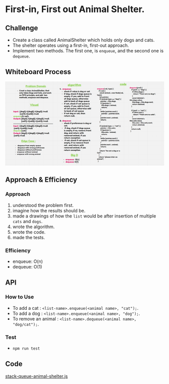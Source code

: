 # First-in, First out Animal Shelter.

## Challenge

- Create a class called AnimalShelter which holds only dogs and cats.
- The shelter operates using a first-in, first-out approach.
- Implement two methods. The first one, is `enqueue`, and the second one is `dequeue`.

## Whiteboard Process

![AnimalShelter](animalCC12.PNG)

## Approach & Efficiency

### Approach

1.  understood the problem first.
1.  imagine how the results should be.
1.  made a drawings of how the `list` would be after insertion of multiple `cats` and `dogs`.
1.  wrote the algorithm.
1.  wrote the code.
1.  made the tests.

### Efficiency

- enqueue: O(n)
- dequeue: O(1)

## API

### How to Use

- To add a cat : `<list-name>.enqueue(<animal name>, "cat");`.
- To add a dog : `<list-name>.enqueue(<animal name>, "dog");`.
- To remove an animal : `<list-name>.dequeue(<animal name>, "dog/cat");`.

### Test

- `npm run test`

## Code

[stack-queue-animal-shelter.js](./stack-queue-animal-shelter.js)
